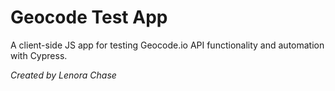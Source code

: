 # Geocode Test App

A client-side JS app for testing Geocode.io API functionality and automation with Cypress.

*Created by Lenora Chase*